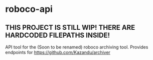# roboco-api

## THIS PROJECT IS STILL WIP! THERE ARE HARDCODED FILEPATHS INSIDE!

API tool for the (Soon to be renamed) roboco archiving tool. Provides endpoints for https://github.com/Kazandu/archiver